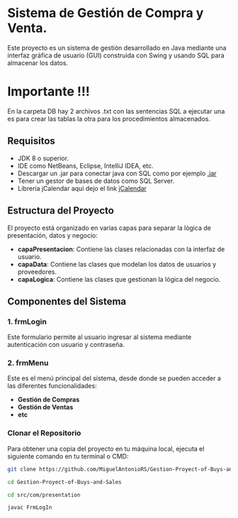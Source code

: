 # Sistema de Gestión de Compra y Venta.
 
Este proyecto es un sistema de gestión desarrollado en Java mediante una interfaz gráfica de usuario (GUI) construida con Swing y usando SQL para almacenar los datos. 
  
# Importante !!!
   
En la carpeta DB hay 2 archivos .txt con las sentencias SQL a ejecutar una es para crear las tablas la otra para los procedimientos almacenados.

## Requisitos 

- JDK 8 o superior.  
- IDE como NetBeans, Eclipse, IntelliJ IDEA, etc.
- Descargar un .jar para conectar java con SQL como por ejemplo [.jar](https://learn.microsoft.com/en-us/sql/connect/jdbc/release-notes-for-the-jdbc-driver?view=sql-server-ver15) 
- Tener un gestor de bases de datos como SQL Server. 
- Libreria jCalendar aqui dejo el link [jCalendar](https://toedter.com/jcalendar)
  
## Estructura del Proyecto

El proyecto está organizado en varias capas para separar la lógica de presentación, datos y negocio:

- **capaPresentacion**: Contiene las clases relacionadas con la interfaz de usuario.
- **capaData**: Contiene las clases que modelan los datos de usuarios y proveedores.
- **capaLogica**: Contiene las clases que gestionan la lógica del negocio.

## Componentes del Sistema

### 1. frmLogin

Este formulario permite al usuario ingresar al sistema mediante autenticación con usuario y contraseña.

### 2. frmMenu

Este es el menú principal del sistema, desde donde se pueden acceder a las diferentes funcionalidades:

- **Gestión de Compras**
- **Gestión de Ventas**
- **etc**
### Clonar el Repositorio

Para obtener una copia del proyecto en tu máquina local, ejecuta el siguiente comando en tu terminal o CMD:

```bash
git clone https://github.com/MiguelAntonioRS/Gestion-Proyect-of-Buys-and-Sales.git

cd Gestion-Proyect-of-Buys-and-Sales

cd src/com/presentation

javac FrmLogIn
